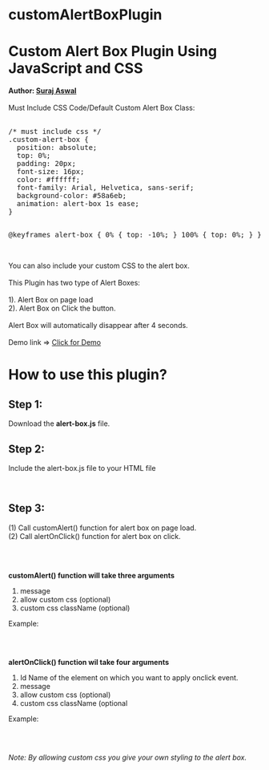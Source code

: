 # customAlertBoxPlugin
<h1>Custom Alert Box Plugin Using JavaScript and CSS </h1>
<b>Author: <a href="https://surajaswal.dev/">Suraj Aswal</a></b></br>
</br>
Must Include CSS Code/Default Custom Alert Box Class:
<br/>
<br/>
<pre>
/* must include css */
.custom-alert-box {
  position: absolute;
  top: 0%;
  padding: 20px;
  font-size: 16px;
  color: #ffffff;
  font-family: Arial, Helvetica, sans-serif;
  background-color: #58a6eb;
  animation: alert-box 1s ease;
}

@keyframes alert-box {
  0% {
    top: -10%;
  }
  100% {
    top: 0%;
  }
}
</pre>
</br>
You can also include your custom CSS to the alert box. <br/>
<br/>
This Plugin has two type of Alert Boxes: <br/>
<br/>
1). Alert Box on page load <br/>
2). Alert Box on Click the button. <br/>
<br/>
Alert Box will automatically disappear after 4 seconds.<br/>
<br/>
Demo link => <a href="https://surajaswal-dev.github.io/customAlertBoxPlugin/">Click for Demo</a>
<br/>
<h1>How to use this plugin?</h1>
<h2>Step 1:</h2>
Download the <b>alert-box.js</b> file.<br/>
<h2>Step 2:</h2>
Include the alert-box.js file to your HTML file<br/>
<pre>
   <script src="alert-box.js"></script>
</pre>
<h2>Step 3:</h2>
(1) Call customAlert() function for alert box on page load. <br/>
(2) Call alertOnClick() function for alert box on click. <br/>
<br>
<pre>
<script defer>
   customAlert('This is custom alert Box !'); //alert box on load
   alertOnClick('alert-b', 'Custom Alert Box onClick'); //alert box on click
 </script>  
</pre>

<b>customAlert() function will take three arguments</b>
1. message
2. allow custom css (optional)
3. custom css className (optional)

Example:

<pre>
<script defer>
  customAlert('This is custom alert Box !','allow','custom-class-name');
</script>
</pre>

<b>alertOnClick() function wil take four arguments</b>
1. Id Name of the element on which you want to apply onclick event.
2. message
3. allow custom css (optional)
4. custom css className (optional

Example:

<pre>
<script defer>
  alertOnClick('alert-b', 'Custom Alert Box onClick','allow','custom-class-name');
</script>
</pre>

<em>Note: By allowing custom css you give your own styling to the alert box.</em>
